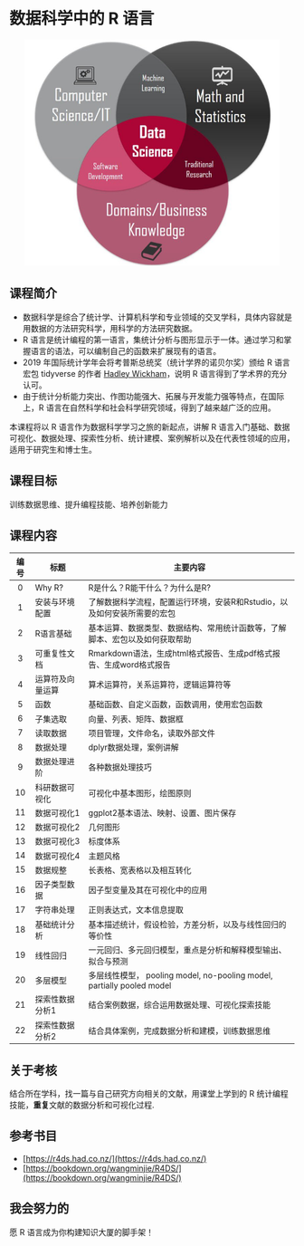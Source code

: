 # 数据科学中的 R 语言 


<p style="text-align:center;"><img src="data_science.jpg" height="400px" width="450px"></p>



## 课程简介

- 数据科学是综合了统计学、计算机科学和专业领域的交叉学科，具体内容就是用数据的方法研究科学，用科学的方法研究数据。
- R 语言是统计编程的第一语言，集统计分析与图形显示于一体。通过学习和掌握语言的语法，可以编制自己的函数来扩展现有的语言。
- 2019 年国际统计学年会将考普斯总统奖（统计学界的诺贝尔奖）颁给 R 语言宏包 tidyverse 的作者  [Hadley Wickham](http://hadley.nz/)，说明 R 语言得到了学术界的充分认可。
- 由于统计分析能力突出、作图功能强大、拓展与开发能力强等特点，在国际上，R 语言在自然科学和社会科学研究领域，得到了越来越广泛的应用。

本课程将以 R 语言作为数据科学学习之旅的新起点，讲解 R 语言入门基础、数据可视化、数据处理、探索性分析、统计建模、案例解析以及在代表性领域的应用，适用于研究生和博士生。


## 课程目标
训练数据思维、提升编程技能、培养创新能力


## 课程内容 

| 编号 	| 标题             	| 主要内容                                                                     	|
|:----:	|------------------	|------------------------------------------------------------------------------	|
|   0  	| Why R?           	| R是什么？R能干什么？为什么是R?                                               	|
|   1  	| 安装与环境配置   	| 了解数据科学流程，配置运行环境，安装R和Rstudio，以及如何安装所需要的宏包     	|
|   2  	| R语言基础        	| 基本运算、数据类型、数据结构、常用统计函数等，了解脚本、宏包以及如何获取帮助 	|
|   3  	| 可重复性文档     	| Rmarkdown语法，生成html格式报告、生成pdf格式报告、生成word格式报告           	|
|   4  	| 运算符及向量运算 	| 算术运算符，关系运算符，逻辑运算符等                                         	|
|   5  	| 函数             	| 基础函数、自定义函数，函数调用，使用宏包函数                                 	|
|   6  	| 子集选取         	| 向量、列表、矩阵、数据框                                                     	|
|   7  	| 读取数据         	| 项目管理，文件命名，读取外部文件                                             	|
|   8  	| 数据处理         	| dplyr数据处理，案例讲解                                                      	|
|   9  	| 数据处理进阶     	| 各种数据处理技巧                                                             	|
|  10  	| 科研数据可视化   	| 可视化中基本图形，绘图原则                                                   	|
|  11  	| 数据可视化1      	| ggplot2基本语法、映射、设置、图片保存                                        	|
|  12  	| 数据可视化2      	| 几何图形                                                                     	|
|  13  	| 数据可视化3      	| 标度体系                                                                     	|
|  14  	| 数据可视化4      	| 主题风格                                                                     	|
|  15  	| 数据规整         	| 长表格、宽表格以及相互转化                                                   	|
|  16  	| 因子类型数据     	| 因子型变量及其在可视化中的应用                                               	|
|  17  	| 字符串处理       	| 正则表达式，文本信息提取                                                     	|
|  18  	| 基础统计分析     	| 基本描述统计，假设检验，方差分析，以及与线性回归的等价性                     	|
|  19  	| 线性回归         	| 一元回归、多元回归模型，重点是分析和解释模型输出、拟合与预测                 	|
|  20  	| 多层模型         	| 多层线性模型， pooling model, no-pooling model, partially pooled model       	|
|  21  	| 探索性数据分析1  	| 结合案例数据，综合运用数据处理、可视化探索技能                               	|
|  22  	| 探索性数据分析2  	| 结合具体案例，完成数据分析和建模，训练数据思维                               	|


## 关于考核
结合所在学科，找一篇与自己研究方向相关的文献，用课堂上学到的 R 统计编程技能，**重复**文献的数据分析和可视化过程.




## 参考书目
- [https://r4ds.had.co.nz/](https://r4ds.had.co.nz/)
- [https://bookdown.org/wangminjie/R4DS/](https://bookdown.org/wangminjie/R4DS/)




## 我会努力的
愿 R 语言成为你构建知识大厦的脚手架！
